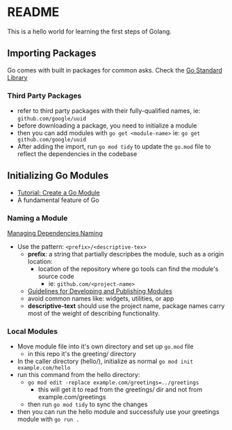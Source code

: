 # README

This is a hello world for learning the first steps of Golang.

## Importing Packages
Go comes with built in packages for common asks. Check the [Go Standard Library](https://pkg.go.dev/std)

### Third Party Packages
- refer to third party packages with their fully-qualified names, ie: `github.com/google/uuid`
- before downloading a package, you need to initialize a module
- then you can add modules with `go get <module-name>`
  ie: `go get github.com/google/uuid`
- After adding the import, run `go mod tidy` to update the `go.mod` file to reflect the dependencies in the codebase

## Initializing Go Modules
- [Tutorial: Create a Go Module](https://go.dev/doc/tutorial/create-module)
- A fundamental feature of Go

### Naming a Module
[Managing Dependencies Naming](https://go.dev/doc/modules/managing-dependencies#naming_module)

- Use the pattern: `<prefix>/<descriptive-tex>`
  - **prefix**: a string that partially descripbes the module, such as a origin location:
    - location of the repository where go tools can find the module's source code
      - ie: `github.com/<project-name>`
  - [Guidelines for Developing and Publishing Modules](https://go.dev/doc/modules/developing)
  - avoid common names like: widgets, utilities, or app
  - **descriptive-text** should use the project name, package names carry most of the weight of describing functionality.

### Local Modules
- Move module file into it's own directory and set up `go.mod` file
  - in this repo it's the greeting/ directory
- In the caller directory (hello/), initialize as normal `go mod init example.com/hello`  
- run this command from the hello directory:
  - `go mod edit -replace example.com/greetings=../greetings`
    - this will get it to read from the greetings/ dir and not from example.com/greetings
  - then run `go mod tidy` to sync the changes
- then you can run the hello module and successfuly use your greetings module with `go run .`